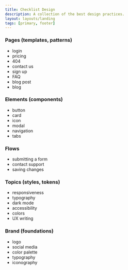 ```yaml
---
title: Checklist Design
description: A collection of the best design practices.
layout: layouts/landing
tags: [primary, footer]
---
```

### Pages (templates, patterns)
- login
- pricing
- 404
- contact us
- sign up
- FAQ
- blog post
- blog

### Elements (components)
- button
- card
- icon
- modal
- navigation
- tabs

### Flows
- submitting a form
- contact support
- saving changes

### Topics (styles, tokens)
- responsiveness
- typography
- dark mode
- accessibility
- colors
- UX writing

### Brand (foundations)
- logo
- social media
- color palette
- typography
- iconography